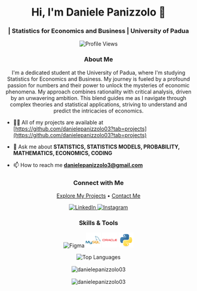 <h1 align="center">Hi, I'm Daniele Panizzolo 🦊</h1>

<h3 align="center">| Statistics for Economics and Business | University of Padua</h3>

<p align="center">
  <img src="https://komarev.com/ghpvc/?username=danielepanizzolo03&label=Profile%20views&color=0e75b6&style=flat" alt="Profile Views" />
</p>


<h3 align="center">About Me</h3>

<p align="center">
  I'm a dedicated student at the University of Padua, where I'm studying Statistics for Economics and Business. My journey is fueled by a profound passion for numbers and their power to unlock the mysteries of economic phenomena. My approach combines rationality with critical analysis, driven by an unwavering ambition. This blend guides me as I navigate through complex theories and statistical applications, striving to understand and predict the intricacies of economics.
</p>

- 👨‍💻 All of my projects are available at [https://github.com/danielepanizzolo03?tab=projects](https://github.com/danielepanizzolo03?tab=projects)

- 💬 Ask me about **STATISTICS, STATISTICS MODELS, PROBABILITY, MATHEMATICS, ECONOMICS, CODING**

- 📫 How to reach me **danielepanizzolo3@gmail.com**


<h3 align="center">Connect with Me</h3>


<p align="center">
  <a href="https://github.com/danielepanizzolo03?tab=projects">Explore My Projects</a> •
  <a href="mailto:danielepanizzolo3@gmail.com">Contact Me</a>
</p>

<p align="center">
  <a href="https://linkedin.com/in/daniele-panizzolo-040093227" target="_blank">
    <img src="https://raw.githubusercontent.com/rahuldkjain/github-profile-readme-generator/master/src/images/icons/Social/linked-in-alt.svg" alt="LinkedIn" height="30" width="40" />
  </a>
  <a href="https://instagram.com/panizzolodaniele" target="_blank">
    <img src="https://raw.githubusercontent.com/rahuldkjain/github-profile-readme-generator/master/src/images/icons/Social/instagram.svg" alt="Instagram" height="30" width="40" />
  </a>
</p>

<h3 align="center">Skills & Tools</h3>

<p align="center">
  <img src="https://www.vectorlogo.zone/logos/figma/figma-icon.svg" alt="Figma" width="40" height="40"/>
  <img src="https://raw.githubusercontent.com/devicons/devicon/master/icons/mysql/mysql-original-wordmark.svg" alt="MySQL" width="40" height="40"/>
  <img src="https://raw.githubusercontent.com/devicons/devicon/master/icons/oracle/oracle-original.svg" alt="Oracle" width="40" height="40"/>
  <img src="https://raw.githubusercontent.com/devicons/devicon/master/icons/python/python-original.svg" alt="Python" width="40" height="40"/>
</p>

<p align="center">
  <img src="https://github-readme-stats.vercel.app/api/top-langs?username=danielepanizzolo03&show_icons=true&locale=en&layout=compact" alt="Top Languages" />
</p>

<p align="center">
  <img align="center" src="https://github-readme-stats.vercel.app/api?username=danielepanizzolo03&show_icons=true&locale=en" alt="danielepanizzolo03" />
</p>

<p align="center">
  <img align="center" src="https://github-readme-streak-stats.herokuapp.com/?user=danielepanizzolo03&" alt="danielepanizzolo03" />
</p>

